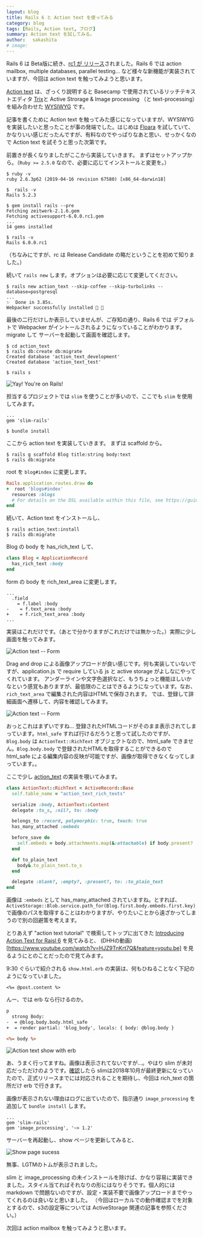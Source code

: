 ```yaml
---
layout: blog
title: Rails 6 と Action text を使ってみる
category: blog
tags: [Rails, Action text, ブログ]
summary: Action text を試してみる。
author: 　sakashita
# image: 
---
```


Rails 6 は Beta版に続き、[rc1 が リリース](https://weblog.rubyonrails.org/2019/4/24/Rails-6-0-rc1-released/)されました。Rails 6 では action mailbox, multiple databases, parallel testing... など様々な新機能が実装されていますが、今回は action text を触ってみようと思います。

[Action text](https://weblog.rubyonrails.org/2018/10/3/introducing-action-text-for-rails-6/) は、ざっくり説明すると Basecamp で使用されているリッチテキストエディタ [Trix](https://trix-editor.org/)と Active Strorage & Image processing （と text-processing）を組み合わせた [WYSIWYG](https://en.wikipedia.org/wiki/WYSIWYG) です。

記事を書くために Action text を触ってみた感じになっていますが、WYSIWYG を実装したいと思ったことが事の発端でした。はじめは [Floara](https://www.froala.com/wysiwyg-editor) を試していて、かなりいい感じだったんですが、有料なのでやっぱりなあと思い、せっかくなので Action text を試そうと思った次第です。

前置きが長くなりましたがここから実装していきます。
まずはセットアップから。（`Ruby >= 2.5.0` なので、必要に応じてインストールと変更を。）

```
$ ruby -v
ruby 2.6.3p62 (2019-04-16 revision 67580) [x86_64-darwin18]

$  rails -v
Rails 5.2.3

$ gem install rails --pre
Fetching zeitwerk-2.1.6.gem
Fetching activesupport-6.0.0.rc1.gem
...
14 gems installed

$ rails -v
Rails 6.0.0.rc1
```
（ちなみにですが、rc は Release Candidate の略だということを初めて知りました。）

続いて `rails new` します。オプションは必要に応じて変更してください。

```
$ rails new action_text --skip-coffee --skip-turbolinks --database=postgresql
...
✨  Done in 3.85s.
Webpacker successfully installed 🎉 🍰
```

最後の二行だけしか表示していませんが、ご存知の通り、Rails 6 では デフォルトで Webpacker がイントールされるようになっていることがわかります。
migrate して サーバーを起動して画面を確認します。

```
$ cd action_text
$ rails db:create db:migrate
Created database 'action_text_development'
Created database 'action_text_test'

$ rails s
```

![Yay! You're on Rails!](/images/blog/2019-06-24-rails6-actiontext/yay-youre-on-rails.png)

担当するプロジェクトでは `slim` を使うことが多いので、ここでも `slim` を使用してみます。

```Gemfile
...
gem 'slim-rails'
```

```
$ bundle install
```

ここから action text を実装していきます。
まずは scaffold から。

```
$ rails g scaffold Blog title:string body:text
$ rails db:migrate
```

root を `blog#index` に変更します。

```config/routes.rb
Rails.application.routes.draw do
+  root 'blogs#index'
  resources :blogs
  # For details on the DSL available within this file, see https://guides.rubyonrails.org/routing.html
end
```

続いて、Action text をインストールし、

```
$ rails action_text:install
$ rails db:migrate
```

Blog の body を has_rich_text して、

```app/models/blog.rb
class Blog < ApplicationRecord
  has_rich_text :body
end
```

form の body を rich_text_area に変更します。

```app/views/blogs/_form.html.slim
...
  .field
    = f.label :body
-    = f.text_area :body
+    = f.rich_text_area :body
...
```

実装はこれだけです。（あとで分かりますがこれだけでは無かった。）実際に少し画面を触ってみます。

![Action text -- Form](/images/blog/2019-06-24-rails6-actiontext/action-text-form.png)

Drag and drop による画像アップロードが良い感じです。何も実装していないですが、application.js で require している js と active storage がよしなにやってくれています。
アンダーラインや文字色選択など、もうちょっと機能ほしいかなという感覚もありますが、最低限のことはできるようになっています。なお、`rich_text_area` で編集された内容はHTMLで保存されます。
では、登録して詳細画面へ遷移して、内容を確認してみます。

![Action text -- Form](/images/blog/2019-06-24-rails6-actiontext/raw-html-on-show-page.png)

おっとこれはまずいですね... 登録されたHTMLコードがそのまま表示されてしまっています。`html_safe` すれば行けるだろうと思って試したのですが、`Blog.body` は `ActionText::RichText` オブジェクトなので、html_safe できません。`Blog.body.body` で登録されたHTMLを取得することができるので html_safe による編集内容の反映が可能ですが、画像が取得できなくなってしまっています。。

ここで少し [action_text](https://github.com/rails/actiontext/blob/archive/app/models/action_text/rich_text.rb) の実装を覗いてみます。

```actiontext/app/models/action_text/rich_text.rb
class ActionText::RichText < ActiveRecord::Base
  self.table_name = "action_text_rich_texts"

  serialize :body, ActionText::Content
  delegate :to_s, :nil?, to: :body

  belongs_to :record, polymorphic: true, touch: true
  has_many_attached :embeds

  before_save do
    self.embeds = body.attachments.map(&:attachable) if body.present?
  end

  def to_plain_text
    body&.to_plain_text.to_s
  end

  delegate :blank?, :empty?, :present?, to: :to_plain_text
end
```

画像は `:embeds` として has_many_attached されていますね。とすれば、`ActiveStorage::Blob.service.path_for(Blog.first.body.embeds.first.key)` で画像のパスを取得することはわかりますが、やりたいことから遠ざかってしまうので別の回避策を考えます。

とりあえず "action text tutorial" で検索してトップに出てきた [Introducing Action Text for Raisl 6](https://weblog.rubyonrails.org/2018/10/3/introducing-action-text-for-rails-6/) を見てみると、 (DHHの動画)[https://www.youtube.com/watch?v=HJZ9TnKrt7Q&feature=youtu.be] を見るようにとのことだったので見てみます。

9:30 ぐらいで紹介される `show.html.erb` の実装は、何もひねることなく下記のようになっていました。

```
<%= @post.content %>
```

んー、では erb なら行けるのか。

```app/views/blogs/show.html
p
  strong Body:
-  = @blog.body.body.html_safe
+  = render partial: 'blog_body', locals: { body: @blog.body }
```

```app/views/blogs/_blog_body.html.erb
<%= body %>
```

![Action text show with erb](/images/blog/2019-06-24-rails6-actiontext/show-partial-erb.png)

あ、うまく行ってますね。画像は表示されてないですが...。やはり slim が未対応だっただけのようです。[確認](https://rubygems.org/gems/slim-rails/versions/3.2.0)したら slimは2018年10月が最終更新になっていたので、正式リリースまでには対応されることを期待し、今回は rich_text の箇所だけ erb で行きます。

画像が表示されない理由はログに出ていたので、指示通り `image_processing` を追加して `bundle install` します。

```Gemfile
...
gem 'slim-rails'
gem 'image_processing', '~> 1.2'
```

サーバーを再起動し、show ページを更新してみると、

![Show page sucess](/images/blog/2019-06-24-rails6-actiontext/show-page-success.png)

無事、LGTMのトムが表示されました。

slim と image_processing の未インストールを除けば、かなり容易に実装できました。スタイル当てればそれなりの形にはなりそうです。個人的には markdown で問題ないのですが、設定・実装不要で画像アップロードまでやってくれるのは良いなと思いました。
（今回はローカルでの動作確認までを対象とするので、s3の設定等については ActiveStorage 関連の記事を参照ください。）

次回は action mailbox を触ってみようと思います。
